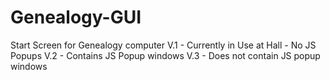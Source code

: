 # Genealogy-GUI
Start Screen for Genealogy computer
V.1 - Currently in Use at Hall - No JS Popups 
V.2 - Contains JS Popup windows 
V.3 - Does not contain JS popup windows
